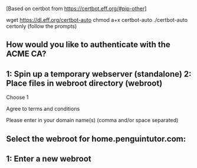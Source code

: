 [Based on certbot from https://certbot.eff.org/#pip-other]

wget https://dl.eff.org/certbot-auto
chmod a+x certbot-auto
./certbot-auto certonly 
(follow the prompts)

How would you like to authenticate with the ACME CA?
-------------------------------------------------------------------------------
1: Spin up a temporary webserver (standalone)
2: Place files in webroot directory (webroot)
-------------------------------------------------------------------------------

Choose 1

Agree to terms and conditions

Please enter in your domain name(s) (comma and/or space separated)

Select the webroot for home.penguintutor.com:
-------------------------------------------------------------------------------
1: Enter a new webroot
-------------------------------------------------------------------------------

